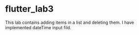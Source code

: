 # flutter_lab3

This lab contains adding items in a list and deleting them.
I have implemented dateTime input fild. 
